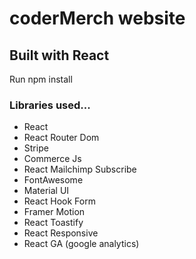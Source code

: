 # coderMerch website

## Built with React

Run npm install

### Libraries used...

<ul>
<li>React</li>
<li>React Router Dom</li>
<li>Stripe</li>
<li>Commerce Js</li>
<li>React Mailchimp Subscribe</li>
<li>FontAwesome</li>
<li>Material UI</li>
<li>React Hook Form</li>
<li>Framer Motion</li>
<li>React Toastify</li>
<li>React Responsive</li>
<li>React GA (google analytics)</li>
</ul>
